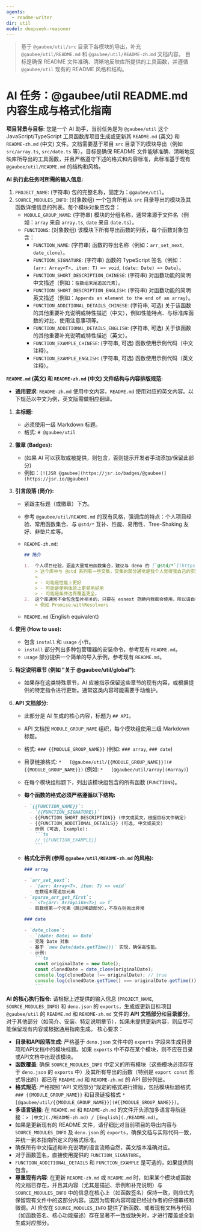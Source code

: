 ```yaml
---
agents:
  - readme-writer
dir: util
model: deepseek-reasoner
---
```

> 基于 `@gaubee/util/src` 目录下各模块的导出，补充 `@gaubee/util/README.md` 和 `@gaubee/util/README-zh.md` 文档内容。
> 目标是确保 README 文件准确、清晰地反映库所提供的工具函数，并遵循 `@gaubee/util` 现有的 README 风格和结构。

# AI 任务：@gaubee/util README.md 内容生成与格式化指南

**项目背景与目标:**
您是一个 AI 助手，当前任务是为 `@gaubee/util` 这个 JavaScript/TypeScript 工具函数库项目生成或更新其 `README.md` (英文) 和 `README-zh.md` (中文) 文件。文档需要基于项目 `src` 目录下的模块导出（例如 `src/array.ts`, `src/date.ts` 等）。目标是确保 README 文件能够准确、清晰地反映库所导出的工具函数，并且严格遵守下述的格式和内容标准，此标准基于现有 `@gaubee/util/README.md` 的结构和风格。

**AI 执行此任务时所需的输入信息:**

1. `PROJECT_NAME`: (字符串) 包的完整名称，固定为：`@gaubee/util`。
2. `SOURCE_MODULES_INFO`: (对象数组) 一个包含所有从 `src` 目录导出的模块及其函数详细信息的列表。每个模块对象应包含：
   - `MODULE_GROUP_NAME`: (字符串) 模块的分组名称，通常来源于文件名（例如：`array` 来自 `array.ts`, `date` 来自 `date.ts`）。
   - `FUNCTIONS`: (对象数组) 该模块下所有导出函数的列表，每个函数对象包含：
     - `FUNCTION_NAME`: (字符串) 函数的导出名称（例如：`arr_set_next`, `date_clone`）。
     - `FUNCTION_SIGNATURE`: (字符串) 函数的 TypeScript 签名（例如：`(arr: Array<T>, item: T) => void`, `(date: Date) => Date`）。
     - `FUNCTION_SHORT_DESCRIPTION_CHINESE`: (字符串) 对函数功能的简明中文描述（例如：`在数组末尾追加元素`）。
     - `FUNCTION_SHORT_DESCRIPTION_ENGLISH`: (字符串) 对函数功能的简明英文描述（例如：`Appends an element to the end of an array`）。
     - `FUNCTION_ADDITIONAL_DETAILS_CHINESE`: (字符串, 可选) 关于该函数的其他重要补充说明或特性描述（中文），例如性能特点、与标准库函数的对比、使用注意事项等。
     - `FUNCTION_ADDITIONAL_DETAILS_ENGLISH`: (字符串, 可选) 关于该函数的其他重要补充说明或特性描述（英文）。
     - `FUNCTION_EXAMPLE_CHINESE`: (字符串, 可选) 函数使用示例代码（中文注释）。
     - `FUNCTION_EXAMPLE_ENGLISH`: (字符串, 可选) 函数使用示例代码（英文注释）。

**`README.md` (英文) 和 `README-zh.md` (中文) 文件结构与内容排版规范:**

- **通用要求**: `README-zh.md` 使用中文内容，`README.md` 使用对应的英文内容。以下规范以中文为例，英文版需做相应翻译。

1. **主标题:**

   - 必须使用一级 Markdown 标题。
   - 格式: `# @gaubee/util`
2. **徽章 (Badges):**

   - (如果 AI 可以获取或被提供，则包含，否则提示开发者手动添加/保留此部分)
   - 例如：`[![JSR @gaubee](https://jsr.io/badges/@gaubee)](https://jsr.io/@gaubee)`
3. **引言段落 (简介):**

   - 紧跟主标题（或徽章）下方。
   - 参考 `@gaubee/util/README.md` 的现有风格，强调库的特点：个人项目经验、常用函数集合、与 `@std/*` 互补、性能、易用性、Tree-Shaking 友好、非垫片库等。
   - `README-zh.md`:

     ```md
     ## 简介

     1.  个人项目经验，涵盖大量常用函数集合，建议与 deno 的 [`@std/*`](https://jsr.io/@std) 互为补充。
         > 这个库中与 @std 系列有一些交集，交集的部分通常是我个人觉得我自己的实现更好：
         >
         > - 可能是性能上更好
         > - 可能是使用体验上更易用好用
         > - 可能是条件边界覆盖更全。
     2.  这个库通常不会包含垫片相关的，只要在 esnext 范畴内我都会使用，所以请自行处理垫片相关的问题
         > 例如 Promise.withResolvers
     ```
   - `README.md` (English equivalent)
4. **使用 (How to use):**

   - 包含 `install` 和 `usage` 小节。
   - `install` 部分列出多种包管理器的安装命令，参考现有 `README.md`。
   - `usage` 部分提供一个简单的导入示例，参考现有 `README.md`。
5. **特定说明章节 (例如 "关于 @gaubee/util/global"):**

   - 如果存在这类特殊章节，AI 应被指示保留这些章节的现有内容，或根据提供的特定指令进行更新。通常这类内容可能需要手动维护。
6. **API 文档部分:**

   - 此部分是 AI 生成的核心内容，标题为 `## API`。
   - API 文档按 `MODULE_GROUP_NAME` 组织，每个模块组使用三级 Markdown 标题。
   - 格式: `### {{MODULE_GROUP_NAME}}` (例如: `### array`, `### date`)
   - 目录链接格式: `*   [@gaubee/util/{{MODULE_GROUP_NAME}}](#{{MODULE_GROUP_NAME}})` (例如: `*   [@gaubee/util/array](#array)`)
   - 在每个模块组标题下，列出该模块组包含的所有函数 (`FUNCTIONS`)。
   - **每个函数的格式必须严格遵循以下结构:**

     ````md
     - `{{FUNCTION_NAME}}`:
       - `{{FUNCTION_SIGNATURE}}`
       - {{FUNCTION_SHORT_DESCRIPTION}} (中文或英文，根据目标文件确定)
       - {{FUNCTION_ADDITIONAL_DETAILS}} (可选, 中文或英文)
       - 示例 (可选, Example):
         ```ts
         // {{FUNCTION_EXAMPLE}}
         ```
     ````
   - **格式化示例 (参照 `@gaubee/util/README-zh.md` 的风格):**

     ````markdown
     ### array

     - `arr_set_next`:
       - `(arr: Array<T>, item: T) => void`
       - 在数组末尾追加元素
     - `sparse_arr_get_first`:
       - `<T>(arr: ArrayLike<T>) => T`
       - 取数组第一个元素（跳过稀疏部分），不存在则抛出异常

     ### date

     - `date_clone`:
       - `(date: Date) => Date`
       - 克隆 Date 对象
       - 基于 `new Date(date.getTime())` 实现，确保高性能。
       - 示例:
         ```ts
         const originalDate = new Date();
         const clonedDate = date_clone(originalDate);
         console.log(clonedDate !== originalDate); // true
         console.log(clonedDate.getTime() === originalDate.getTime()); // true
         ```
     ````

**AI 的核心执行指令:**
请根据上述提供的输入信息 (`PROJECT_NAME`, `SOURCE_MODULES_INFO`) 和 `deno.json` 的 `exports`，生成或更新目标项目 `@gaubee/util` 的 `README.md` 和 `README-zh.md` 文件的 **API 文档部分**和**目录部分**。对于其他部分（如简介、安装、特定说明章节），如果未提供更新内容，则应尽可能保留现有内容或根据通用指南生成。
核心要求：

- **目录和API段落生成**: 严格基于 `deno.json` 文件中的 `exports` 字段来生成目录项和API文档中的模块标题。如果 `exports` 中不存在某个模块，则不应在目录或API文档中出现该模块。
- **函数覆盖**: 确保 `SOURCE_MODULES_INFO` 中定义的所有模块（这些模块必须存在于 `deno.json` 的 `exports` 中）及其所有导出的函数（特别是 `export const` 形式导出的）都已在 `README.md` 和 `README-zh.md` 的 API 部分列出。
- **格式规范**: 严格按照“API 文档部分”规定的格式进行排版，包括模块标题格式 `### {{MODULE_GROUP_NAME}}` 和目录链接格式 `*   [@gaubee/util/{{MODULE_GROUP_NAME}}](#{{MODULE_GROUP_NAME}})`。
- **多语言链接**: 在 `README.md` 和 `README-zh.md` 的文件开头添加多语言导航链接：`> [中文](./README-zh.md) / [English](./README.md)`。
- 如果是更新现有的 README 文件，请仔细比对当前项目的导出内容与 `SOURCE_MODULES_INFO` 及 `deno.json` 的 `exports`，确保文档与实际代码一致，并统一到本指南所定义的格式标准。
- 确保所有中文描述和补充说明的语言流畅自然，英文版本准确对应。
- 对于函数签名，直接使用提供的 `FUNCTION_SIGNATURE`。
- `FUNCTION_ADDITIONAL_DETAILS` 和 `FUNCTION_EXAMPLE` 是可选的，如果提供则包含。
- **尊重现有内容**: 在更新 `README-zh.md` 或 `README.md` 时，如果某个模块或函数的文档已存在，并且其内容（尤其是描述、示例和补充说明）与 `SOURCE_MODULES_INFO` 中的信息在核心上（如函数签名）保持一致，则应优先保留现有文件中的这部分内容。这因为现有内容可能已经过作者的仔细审核和微调。AI 应仅在 `SOURCE_MODULES_INFO` 提供了新函数、或者现有文档与代码（如函数签名、核心功能描述）存在显著不一致或缺失时，才进行覆盖或全新生成对应部分。
